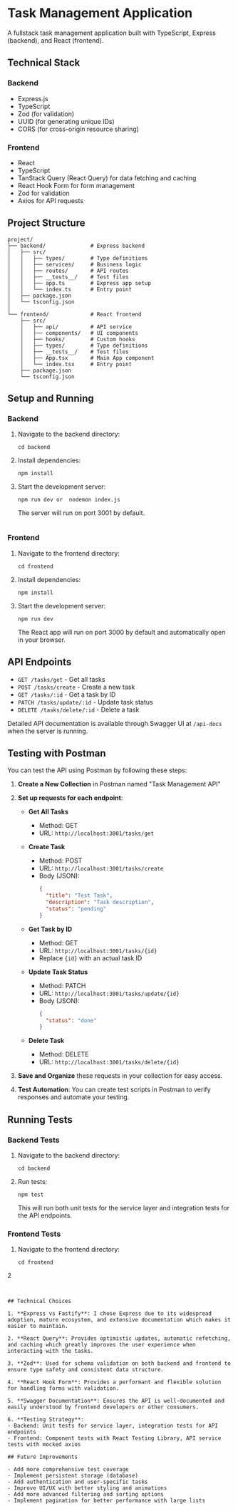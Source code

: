 # Task Management Application

A fullstack task management application built with TypeScript, Express (backend), and React (frontend).

## Technical Stack

### Backend

- Express.js
- TypeScript
- Zod (for validation)
- UUID (for generating unique IDs)
- CORS (for cross-origin resource sharing)

### Frontend

- React
- TypeScript
- TanStack Query (React Query) for data fetching and caching
- React Hook Form for form management
- Zod for validation
- Axios for API requests

## Project Structure

```
project/
├── backend/              # Express backend
│   ├── src/
│   │   ├── types/        # Type definitions
│   │   ├── services/     # Business logic
│   │   ├── routes/       # API routes
│   │   ├── __tests__/    # Test files
│   │   ├── app.ts        # Express app setup
│   │   └── index.ts      # Entry point
│   ├── package.json
│   └── tsconfig.json
│
└── frontend/             # React frontend
    ├── src/
    │   ├── api/          # API service
    │   ├── components/   # UI components
    │   ├── hooks/        # Custom hooks
    │   ├── types/        # Type definitions
    │   ├── __tests__/    # Test files
    │   ├── App.tsx       # Main App component
    │   └── index.tsx     # Entry point
    ├── package.json
    └── tsconfig.json
```

## Setup and Running

### Backend

1. Navigate to the backend directory:

   ```
   cd backend
   ```

2. Install dependencies:

   ```
   npm install
   ```

3. Start the development server:

   ```
   npm run dev or  nodemon index.js
   ```

   The server will run on port 3001 by default.

   ```

   ```

### Frontend

1. Navigate to the frontend directory:

   ```
   cd frontend
   ```

2. Install dependencies:

   ```
   npm install
   ```

3. Start the development server:

   ```
   npm run dev
   ```

   The React app will run on port 3000 by default and automatically open in your browser.

## API Endpoints

- `GET /tasks/get` - Get all tasks
- `POST /tasks/create` - Create a new task
- `GET /tasks/:id` - Get a task by ID
- `PATCH /tasks/update/:id` - Update task status
- `DELETE /tasks/delete/:id` - Delete a task

Detailed API documentation is available through Swagger UI at `/api-docs` when the server is running.

## Testing with Postman

You can test the API using Postman by following these steps:

1. **Create a New Collection** in Postman named "Task Management API"

2. **Set up requests for each endpoint**:

   - **Get All Tasks**

     - Method: GET
     - URL: `http://localhost:3001/tasks/get`

   - **Create Task**

     - Method: POST
     - URL: `http://localhost:3001/tasks/create`
     - Body (JSON):
       ```json
       {
         "title": "Test Task",
         "description": "Task description",
         "status": "pending"
       }
       ```

   - **Get Task by ID**

     - Method: GET
     - URL: `http://localhost:3001/tasks/{id}`
     - Replace `{id}` with an actual task ID

   - **Update Task Status**

     - Method: PATCH
     - URL: `http://localhost:3001/tasks/update/{id}`
     - Body (JSON):
       ```json
       {
         "status": "done"
       }
       ```

   - **Delete Task**
     - Method: DELETE
     - URL: `http://localhost:3001/tasks/delete/{id}`

3. **Save and Organize** these requests in your collection for easy access.

4. **Test Automation**: You can create test scripts in Postman to verify responses and automate your testing.

## Running Tests

### Backend Tests

1. Navigate to the backend directory:

   ```
   cd backend
   ```

2. Run tests:

   ```
   npm test
   ```

   This will run both unit tests for the service layer and integration tests for the API endpoints.

### Frontend Tests

1. Navigate to the frontend directory:

   ```
   cd frontend
   ```

2

```


## Technical Choices

1. **Express vs Fastify**: I chose Express due to its widespread adoption, mature ecosystem, and extensive documentation which makes it easier to maintain.

2. **React Query**: Provides optimistic updates, automatic refetching, and caching which greatly improves the user experience when interacting with the tasks.

3. **Zod**: Used for schema validation on both backend and frontend to ensure type safety and consistent data structure.

4. **React Hook Form**: Provides a performant and flexible solution for handling forms with validation.

5. **Swagger Documentation**: Ensures the API is well-documented and easily understood by frontend developers or other consumers.

6. **Testing Strategy**:
- Backend: Unit tests for service layer, integration tests for API endpoints
- Frontend: Component tests with React Testing Library, API service tests with mocked axios

## Future Improvements

- Add more comprehensive test coverage
- Implement persistent storage (database)
- Add authentication and user-specific tasks
- Improve UI/UX with better styling and animations
- Add more advanced filtering and sorting options
- Implement pagination for better performance with large lists
```
